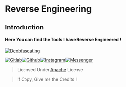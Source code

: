# Reverse Engineering

## Introduction

#### Here You can find the Tools I have Reverse Engineered !



[![Deobfuscating](https://img.shields.io/badge/deobfuscating-succeed-green?colorB=%23017e40&style=for-the-badge)](https://gitlab.com/hax0rtahm1d)

[![Gitlab](https://img.shields.io/badge/By-HaX0r%20Tahm1d-blue?style=for-the-badge&logo=github)](https://gitlab.com/hax0rtahm1d)[![Github](https://img.shields.io/badge/Github-HTR--TECH-green?style=for-the-badge&logo=github)](https://github.com/htr-tech)[![Instagram](https://img.shields.io/badge/IG-%40tahmid.rayat-red?style=for-the-badge&logo=instagram)](https://www.instagram.com/tahmid.rayat)[![Messenger](https://img.shields.io/badge/Chat-Messenger-blue?style=for-the-badge&logo=messenger)](https://m.me/tahmid.rayat.official)


> Licensed Under [Apache](https://choosealicense.com/licenses/apache-2.0/) License

> If Copy, Give me the Credits !!
